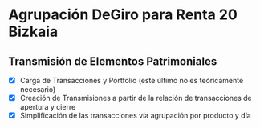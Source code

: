# Agrupación DeGiro para Renta 20 Bizkaia

## Transmisión de Elementos Patrimoniales

- [x]  Carga de Transacciones y Portfolio (este último no es teóricamente necesario)
- [x]  Creación de Transmisiones a partir de la relación de transacciones de apertura y cierre
- [x]  Simplificación de las transacciones vía agrupación por producto y día
